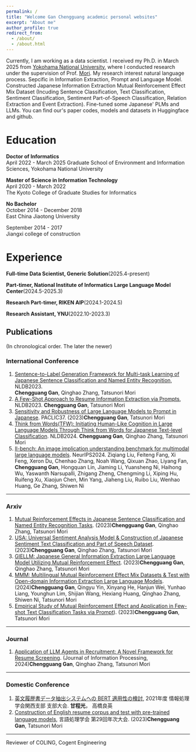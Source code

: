 ```yaml
---
permalink: /
title: "Welcome Gan Chengguang academic personal websites"
excerpt: "About me"
author_profile: true
redirect_from: 
  - /about/
  - /about.html
---
```


 Currently, I am working as a data scientist. I received my Ph.D. in March 2025 from [Yokohama National University](https://www.ynu.ac.jp/index.html), where I conducted research under the supervision of Prof. [Mori](http://www.forest.eis.ynu.ac.jp/~mori/en/index.html). My research interest natural language process. Sepcific in  Information Extraction, Prompt and Language Model. 
 Constructed Japanese Information Extraction Mutual Reinforcement Effect Mix Dataset (Incuding Sentence Classification, Text Classification, Sentiment Classification, Sentiment Part-of-Speech Classification, Relation Extraction and Event Extraction). 
 Fine-tuned some Japanese' PLMs and LLMs. You can find our's paper codes, models and datasets in Huggingface and github.

Education
======
**Doctor of Informatics**  
April 2022 - March 2025 
Graduate School of Environment and Information Sciences, Yokohama National University


**Master of Science in Information Technology**  
April 2020 - March 2022  
The Kyoto College of Graduate Studies for Informatics

**No Bachelor**  
October 2014 - December 2018  
East China Jiaotong University

September 2014 - 2017  
Jiangxi college of construction

Experience
======
**Full-time Data Scientist, Generic Solution**(2025.4-present)

**Part-timer, National Institute of Informatics Large Language Model Center**(2024.5-2025.3)

**Research Part-timer, RIKEN AIP**(2024.1-2024.5)

**Research Assistant, YNU**(2022.10-2023.3)


## Publications
(In chronological order. The later the newer)

### International Conference
1. [Sentence-to-Label Generation Framework for Multi-task Learning of Japanese Sentence Classification and Named Entity Recognition](https://link.springer.com/chapter/10.1007/978-3-031-35320-8_18), NLDB2023.  
   **Chengguang Gan**, Qinghao Zhang, Tatsunori Mori
2. [A Few-Shot Approach to Resume Information Extraction via Prompts](https://link.springer.com/chapter/10.1007/978-3-031-35320-8_32), NLDB2023.
   **Chengguang Gan**, Tatsunori Mori
3. [Sensitivity and Robustness of Large Language Models to Prompt in Japanese](https://arxiv.org/abs/2305.08714). PACLIC37.
   (2023)**Chengguang Gan**, Tatsunori Mori
4. [Think from Words(TFW): Initiating Human-Like Cognition in Large Language Models Through Think from Words for Japanese Text-level Classification](https://arxiv.org/abs/2312.03458).
  NLDB2024. **Chengguang Gan**, Qinghao Zhang, Tatsunori Mori
5. [II-bench: An image implication understanding benchmark for multimodal large language models]([https://arxiv.org/abs/2312.03458](https://proceedings.neurips.cc/paper_files/paper/2024/hash/52764eb83bf0a0bd32766ce5c01612e5-Abstract-Datasets_and_Benchmarks_Track.html)).
   NeurIPS2024. Ziqiang Liu, Feiteng Fang, Xi Feng, Xeron Du, Chenhao Zhang, Noah Wang, Qixuan Zhao, Liyang Fan, **Chengguang Gan**, Hongquan Lin, Jiaming Li, Yuansheng Ni, Haihong Wu, Yaswanth Narsupalli, Zhigang Zheng, Chengming Li, Xiping Hu, Ruifeng Xu, Xiaojun Chen, Min Yang, Jiaheng Liu, Ruibo Liu, Wenhao Huang, Ge Zhang, Shiwen Ni
---

### Arxiv
1. [Mutual Reinforcement Effects in Japanese Sentence Classification and Named Entity Recognition Tasks](https://arxiv.org/abs/2307.10291).
   (2023)**Chengguang Gan**, Qinghao Zhang, Tatsunori Mori
2. [USA: Universal Sentiment Analysis Model & Construction of Japanese Sentiment Text Classification and Part of Speech Dataset](https://arxiv.org/abs/2309.03787).
   (2023)**Chengguang Gan**, Qinghao Zhang, Tatsunori Mori
3. [GIELLM: Japanese General Information Extraction Large Language Model Utilizing Mutual Reinforcement Effect](https://arxiv.org/abs/2311.06838).
   (2023)**Chengguang Gan**, Qinghao Zhang, Tatsunori Mori
4. [MMM: Multilingual Mutual Reinforcement Effect Mix Datasets & Test with Open-domain Information Extraction Large Language Models](https://arxiv.org/abs/2407.10953).
   (2024)**Chengguang Gan**, Qingyu Yin, Xinyang He, Hanjun Wei, Yunhao Liang, Younghun Lim, Shijian Wang, Hexiang Huang, Qinghao Zhang, Shiwen Ni, Tatsunori Mori
5. [Empirical Study of Mutual Reinforcement Effect and Application in Few-shot Text Classification Tasks via Prompt](https://arxiv.org/abs/2410.09745)).
   (2023)**Chengguang Gan**, Tatsunori Mori

---

### Journal
1. [Application of LLM Agents in Recruitment: A Novel Framework for Resume Screening](https://www.jstage.jst.go.jp/article/ipsjjip/32/0/32_881/_article).
   (Journal of Information Processing, 2024)**Chengguang Gan**, Qinghao Zhang, Tatsunori Mori

---

### Domestic Conference
1. [英文履歴書データ抽出システムへの BERT 適用性の検討](https://ipsj.ixsq.nii.ac.jp/ej/?action=pages_view_main&active_action=repository_view_main_item_detail&item_id=213712&item_no=1&page_id=13&block_id=8), 2021年度 情報処理学会関西支部 支部大会.
   **甘程光**， 高橋良英
2. [Construction of English resume corpus and test with pre-trained language models]([https://ui.adsabs.harvard.edu/abs/2022arXiv220803219G/abstract](https://www.google.com/url?sa=t&rct=j&q=&esrc=s&source=web&cd=&cad=rja&uact=8&ved=2ahUKEwjJ0r7ep9yAAxX_l1YBHdZ7B9gQFnoECA4QAQ&url=https%3A%2F%2Fwww.anlp.jp%2Fproceedings%2Fannual_meeting%2F2023%2Fpdf_dir%2FC11-5.pdf&usg=AOvVaw31CR2H8c3Ha7TyjkDIwcbx&opi=89978449)https://www.google.com/url?sa=t&rct=j&q=&esrc=s&source=web&cd=&cad=rja&uact=8&ved=2ahUKEwjJ0r7ep9yAAxX_l1YBHdZ7B9gQFnoECA4QAQ&url=https%3A%2F%2Fwww.anlp.jp%2Fproceedings%2Fannual_meeting%2F2023%2Fpdf_dir%2FC11-5.pdf&usg=AOvVaw31CR2H8c3Ha7TyjkDIwcbx&opi=89978449), 言語処理学会 第29回年次大会.
   (2023)**Chengguang Gan**, Tatsunori Mori

---
Reviewer of COLING, Cogent Engineering
